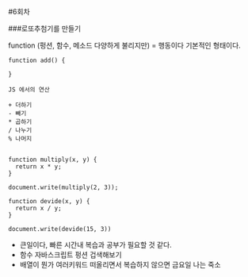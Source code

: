 #6회차

###로또추첨기를 만들기

function (펑션, 함수, 메소드 다양하게 불리지만) = 행동이다
기본적인 형태이다.

```
function add() {

}

```

```
JS 에서의 연산

+ 더하기
- 빼기
* 곱하기
/ 나누기
% 나머지

```

```

function multiply(x, y) {
  return x * y;
}

document.write(multiply(2, 3));

function devide(x, y) {
  return x / y;
}

document.write(devide(15, 3))
```

- 큰일이다, 빠른 시간내 복습과 공부가 필요할 것 같다.
- 함수 자바스크립트 펑션 겁색해보기
- 배열이 뭔가 여러키워드 떠올리면서 복습하지 않으면 금요일 나는 죽소
